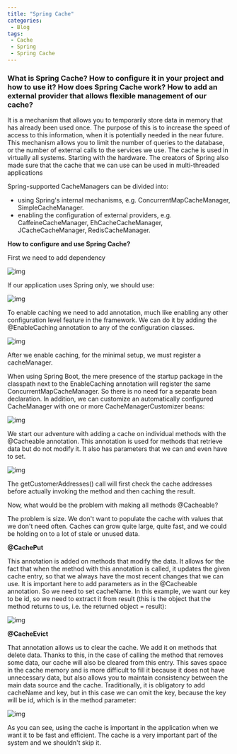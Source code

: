 ```yaml
---
title: "Spring Cache"
categories:
 - Blog
tags:
 - Cache
 - Spring
 - Spring Cache
---
```


### What is Spring Cache? How to configure it in your project and how to use it? How does Spring Cache work? How to add an external provider that allows flexible management of our cache?

It is a mechanism that allows you to temporarily store data in memory that has already been used once.
The purpose of this is to increase the speed of access to this information, when it is potentially needed in the near future.
This mechanism allows you to limit the number of queries to the database, or the number of external calls to the services we use.
The cache is used in virtually all systems. Starting with the hardware. The creators of Spring also made sure that the cache that we can use can be used in multi-threaded applications

Spring-supported CacheManagers can be divided into:
* using Spring's internal mechanisms, e.g. ConcurrentMapCacheManager, SimpleCacheManager.
* enabling the configuration of external providers, e.g. CaffeineCacheManager, EhCacheCacheManager, JCacheCacheManager, RedisCacheManager.

**How to configure and use Spring Cache?**

First we need to add dependency

![img]({{site.url}}/assets/blog_images/2021-08-28-spring-cache/cache1.png)


If our application uses Spring only, we should use:

![img]({{site.url}}/assets/blog_images/2021-08-28-spring-cache/cache2.png)

To enable caching we need to add annotation, much like enabling any other configuration level feature in the framework.
We can do it by adding the @EnableCaching annotation to any of the configuration classes.

![img]({{site.url}}/assets/blog_images/2021-08-28-spring-cache/cache3.png)

After we enable caching, for the minimal setup, we must register a cacheManager.

When using Spring Boot, the mere presence of the startup package in the classpath next to the EnableCaching annotation will register the same ConcurrentMapCacheManager. So there is no need for a separate bean declaration.
In addition, we can customize an automatically configured CacheManager with one or more CacheManagerCustomizer <T> beans:

![img]({{site.url}}/assets/blog_images/2021-08-28-spring-cache/cache4.png)

We start our adventure with adding a cache on individual methods with the @Cacheable annotation. This annotation is used for methods that retrieve data but do not modify it. It also has parameters that we can and even have to set.

![img]({{site.url}}/assets/blog_images/2021-08-28-spring-cache/cache5.png)

The getCustomerAddresses() call will first check the cache addresses before actually invoking the method and then caching the result.

Now, what would be the problem with making all methods @Cacheable?

The problem is size. We don't want to populate the cache with values that we don't need often.
Caches can grow quite large, quite fast, and we could be holding on to a lot of stale or unused data.

**@CachePut**

This annotation is added on methods that modify the data. It allows for the fact that when the method with this annotation is called, it updates the given cache entry, so that we always have the most recent changes that we can use. It is important here to add parameters as in the @Cacheable annotation. So we need to set cacheName.
In this example, we want our key to be id, so we need to extract it from result (this is the object that the method returns to us, i.e. the returned object = result):

![img]({{site.url}}/assets/blog_images/2021-08-28-spring-cache/cache7.png)

**@CacheEvict**

That annotation allows us to clear the cache. We add it on methods that delete data.
Thanks to this, in the case of calling the method that removes some data, our cache will also be cleared from this entry.
This saves space in the cache memory and is more difficult to fill it because it does not have unnecessary data, but also allows you to maintain consistency between the main data source and the cache.
Traditionally, it is obligatory to add cacheName and key, but in this case we can omit the key, because the key will be id, which is in the method parameter:

![img]({{site.url}}/assets/blog_images/2021-08-28-spring-cache/cache6.png)

As you can see, using the cache is important in the application when we want it to be fast and efficient. The cache is a very important part of the system and we shouldn't skip it.

